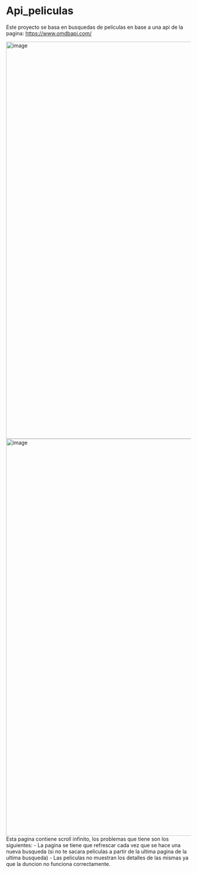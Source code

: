 # Api_peliculas
Este proyecto se basa en busquedas de peliculas en base a una api de la pagina: https://www.omdbapi.com/

<img width="1080" alt="image" src="https://user-images.githubusercontent.com/86807831/205577224-e15f878c-9b51-4292-99a6-bbfda6e9a249.png">

<img width="1080" alt="image" src="https://user-images.githubusercontent.com/86807831/205577378-1d14895f-92a7-46b4-9c5c-5b6f604e96a6.png">
Esta pagina contiene scroll infinito, los problemas que tiene son los siguientes:
  - La pagina se tiene que refrescar cada vez que se hace una nueva busqueda (si no te sacara peliculas a partir de la ultima pagina de la ultima busqueda)
  - Las peliculas no muestran los detalles de las mismas ya que la duncion no funciona correctamente.
